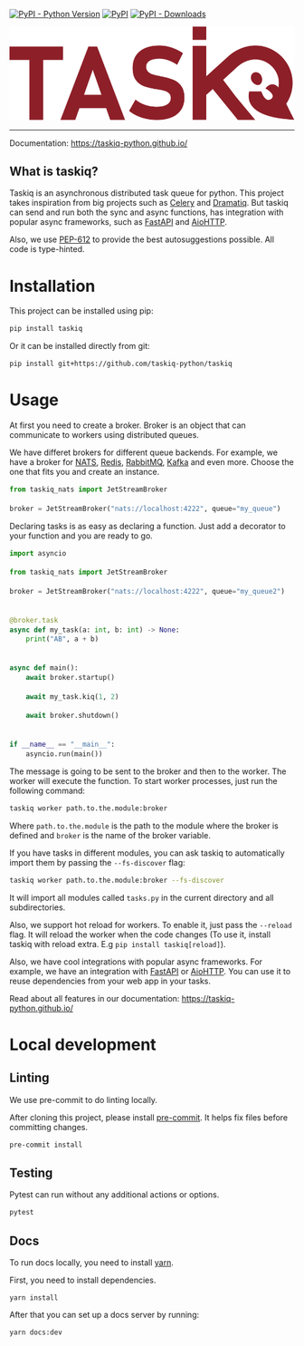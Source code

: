 [![PyPI - Python Version](https://img.shields.io/pypi/pyversions/taskiq?style=for-the-badge)](https://pypi.org/project/taskiq/)
[![PyPI](https://img.shields.io/pypi/v/taskiq?style=for-the-badge)](https://pypi.org/project/taskiq/)
[![PyPI - Downloads](https://img.shields.io/pypi/dm/taskiq?style=for-the-badge)](https://pypistats.org/packages/taskiq)

<div align="center">
<a href="https://taskiq-python.github.io/"><img src="https://raw.githubusercontent.com/taskiq-python/taskiq/master/imgs/logo.svg" width=600></a>
<hr/>
</div>

Documentation: https://taskiq-python.github.io/

## What is taskiq?

Taskiq is an asynchronous distributed task queue for python.
This project takes inspiration from big projects such as [Celery](https://docs.celeryq.dev) and [Dramatiq](https://dramatiq.io/).
But taskiq can send and run both the sync and async functions, has
integration with popular async frameworks, such as [FastAPI](https://fastapi.tiangolo.com/) and [AioHTTP](https://docs.aiohttp.org/en/stable/).

Also, we use [PEP-612](https://peps.python.org/pep-0612/) to provide the best autosuggestions possible. All code is type-hinted.

# Installation

This project can be installed using pip:
```bash
pip install taskiq
```

Or it can be installed directly from git:

```bash
pip install git+https://github.com/taskiq-python/taskiq
```

# Usage

At first you need to create a broker. Broker is an object that can communicate to workers using distributed queues.

We have differet brokers for different queue backends. For example, we have a broker for [NATS](https://github.com/taskiq-python/taskiq-nats), [Redis](https://github.com/taskiq-python/taskiq-redis), [RabbitMQ](https://github.com/taskiq-python/taskiq-aio-pika), [Kafka](https://github.com/taskiq-python/taskiq-aio-kafka) and even more. Choose the one that fits you and create an instance.

```python
from taskiq_nats import JetStreamBroker

broker = JetStreamBroker("nats://localhost:4222", queue="my_queue")
```

Declaring tasks is as easy as declaring a function. Just add a decorator to your function and you are ready to go.

```python
import asyncio

from taskiq_nats import JetStreamBroker

broker = JetStreamBroker("nats://localhost:4222", queue="my_queue2")


@broker.task
async def my_task(a: int, b: int) -> None:
    print("AB", a + b)


async def main():
    await broker.startup()

    await my_task.kiq(1, 2)

    await broker.shutdown()


if __name__ == "__main__":
    asyncio.run(main())


```

The message is going to be sent to the broker and then to the worker. The worker will execute the function. To start worker processes, just run the following command:

```bash
taskiq worker path.to.the.module:broker
```

Where `path.to.the.module` is the path to the module where the broker is defined and `broker` is the name of the broker variable.

If you have tasks in different modules, you can ask taskiq to automatically import them by passing the `--fs-discover` flag:

```bash
taskiq worker path.to.the.module:broker --fs-discover
```

It will import all modules called `tasks.py` in the current directory and all subdirectories.

Also, we support hot reload for workers. To enable it, just pass the `--reload` flag. It will reload the worker when the code changes (To use it, install taskiq with reload extra. E.g `pip install taskiq[reload]`).


Also, we have cool integrations with popular async frameworks. For example, we have an integration with [FastAPI](https://taskiq-python.github.io/framework_integrations/taskiq-with-fastapi.html) or [AioHTTP](https://taskiq-python.github.io/framework_integrations/taskiq-with-aiohttp.html). You can use it to reuse dependencies from your web app in your tasks.

Read about all features in our documentation: https://taskiq-python.github.io/

# Local development


## Linting

We use pre-commit to do linting locally.

After cloning this project, please install [pre-commit](https://pre-commit.com/#install). It helps fix files before committing changes.

```bash
pre-commit install
```


## Testing

Pytest can run without any additional actions or options.

```bash
pytest
```

## Docs

To run docs locally, you need to install [yarn](https://yarnpkg.com/getting-started/install).

First, you need to install dependencies.
```
yarn install
```

After that you can set up a docs server by running:

```
yarn docs:dev
```
